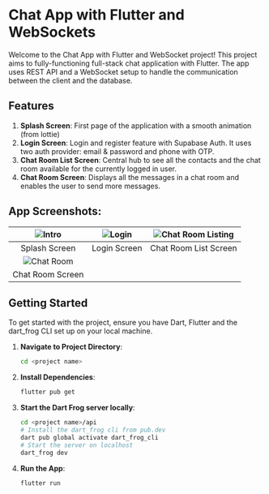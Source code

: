 # Chat App with Flutter and WebSockets

Welcome to the Chat App with Flutter and WebSocket project! This project aims to fully-functioning full-stack chat application with Flutter. The app uses REST API and a WebSocket setup to handle the communication between the client and the database. 


## Features
1. **Splash Screen**: First page of the application with a smooth animation (from lottie)
2. **Login Screen**: Login and register feature with Supabase Auth. It uses two auth provider: email & password and phone with OTP.
3. **Chat Room List Screen**: Central hub to see all the contacts and the chat room available for the currently logged in user.
4. **Chat Room Screen**: Displays all the messages in a chat room and enables the user to send more messages. 


## App Screenshots: 
|![Intro](screenshots/chat_splash.png) | ![Login](screenshots/chat_login.png) | ![Chat Room Listing](screenshots/chat_chat_room_list.png) |
|:---:|:---:|:---:|
| Splash Screen  | Login Screen | Chat Room List Screen |
| ![Chat Room](screenshots/chat_chat_room.png) |  |  |
| Chat Room Screen | | |


## Getting Started

To get started with the project, ensure you have Dart, Flutter and the dart_frog CLI set up on your local machine.

1. **Navigate to Project Directory**:
    ```bash
    cd <project name>
    ```

2. **Install Dependencies**:
    ```bash
    flutter pub get
    ```

3. **Start the Dart Frog server locally**:
    ```bash
    cd <project name>/api
    # Install the dart_frog cli from pub.dev
    dart pub global activate dart_frog_cli
    # Start the server on localhost
    dart_frog dev
    ```

4. **Run the App**:
    ```bash
    flutter run
    ```


